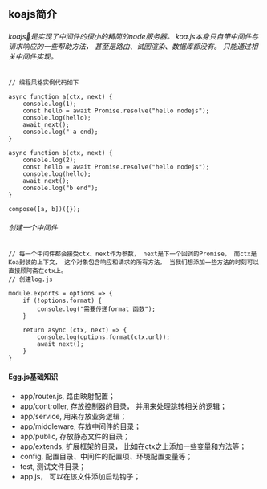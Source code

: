 ## koajs简介

###### koajs是实现了中间件的很小的精简的node服务器。 koa.js本身只自带中间件与请求响应的一些帮助方法， 甚至是路由、试图渲染、数据库都没有。 只能通过相关中间件实现。

```
// 编程风格实例代码如下

async function a(ctx, next) {
    console.log(1);
    const hello = await Promise.resolve("hello nodejs");
    console.log(hello);
    await next();
    console.log(" a end);
}

async function b(ctx, next) {
    console.log(2);
    const hello = await Promise.resolve("hello nodejs");
    console.log(hello);
    await next();
    console.log("b end");
}

compose([a, b])({});
```

###### 创建一个中间件
```
// 每一个中间件都会接受ctx、next作为参数， next是下一个回调的Promise， 而ctx是Koa封装的上下文， 这个对象包含响应和请求的所有方法。 当我们想添加一些方法的时刻可以直接顾阿斋在ctx上。
// 创建log.js

module.exports = options => {
    if (!options.format) {
        console.log("需要传递format 函数");
    }

    return async (ctx, next) => {
        console.log(options.format(ctx.url));
        await next();
    }
}
```

#### Egg.js基础知识
* app/router.js, 路由映射配置；
* app/controller, 存放控制器的目录， 并用来处理跳转相关的逻辑；
* app/service, 用来存放业务逻辑；
* app/middleware, 存放中间件的目录；
* app/public, 存放静态文件的目录；
* app/extends, 扩展框架的目录， 比如在ctx之上添加一些变量和方法等；
* config, 配置目录、中间件的配置项、环境配置变量等；
* test, 测试文件目录；
* app.js， 可以在该文件添加启动钩子；
